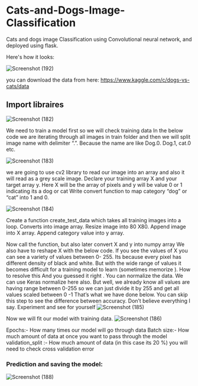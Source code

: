 # Cats-and-Dogs-Image-Classification
Cats and dogs image Classification using Convolutional neural network, and deployed using flask.

Here's how it looks:

![Screenshot (192)](https://user-images.githubusercontent.com/72303641/139555207-6371bd77-66ff-4468-9670-c252dfbd946f.png)


you can download the data from here: https://www.kaggle.com/c/dogs-vs-cats/data


## Import libraires

![Screenshot (182)](https://user-images.githubusercontent.com/72303641/139521962-a1cee567-a414-42e9-a6ab-53e5013f92e8.png)


We need to train a model first so we will check training data In the below code we are
iterating through all images in train folder and then we will split image name with delimiter “.”. Because the name are like Dog.0. Dog.1, cat.0 etc.

![Screenshot (183)](https://user-images.githubusercontent.com/72303641/139521969-9f16f2d3-6384-4873-83c4-5f80cf6ba8cb.png)

we are going to use cv2 library to read our image into an array and also it will read as a grey scale image.
Declare your training array X and your target array y. Here X will be the array of pixels and y will be value 0 or 1 
indicating its a dog or cat Write convert function to map category “dog” or “cat” into 1 and 0.

![Screenshot (184)](https://user-images.githubusercontent.com/72303641/139521976-85631d33-9966-41ce-bb31-ab409e334dc5.png)

Create a function create_test_data which takes all training images into a loop. 
Converts into image array. Resize image into 80 X80. Append image into X array. Append category value into y array.


Now call the function, but also later convert X and y into numpy array We also have to reshape X with the below code.
If you see the values of X you can see a variety of values between 0- 255. Its because every pixel has different density of black and white. But with the wide range of values it becomes difficult for a training model to learn (sometimes memorize ).
How to resolve this And you guessed it right . You can normalize the data. 
We can use Keras normalize here also. But well, we already know all values are having range between 0-255 so we can just divide it by 255 and 
get all values scaled between 0 -1 That’s what we have done below. You can skip this step to see the difference between accuracy. Don’t believe everything I say. Experiment and see for yourself
![Screenshot (185)](https://user-images.githubusercontent.com/72303641/139521983-ebe85cef-47f7-4bca-ad00-c1c1bc6fb91d.png)

Now we will fit our model with training data.
![Screenshot (186)](https://user-images.githubusercontent.com/72303641/139522011-ecde1372-5132-4827-9dcc-3653d1382c9b.png)

Epochs:- How many times our model will go through data
Batch size:- How much amount of data at once you want to pass through the model
validation_split :- How much amount of data (in this case its 20 %) you will need to check cross validation error


### Prediction and saving the model:

![Screenshot (188)](https://user-images.githubusercontent.com/72303641/139522024-90578596-e7fe-44fe-849c-501dd0446f9e.png)

